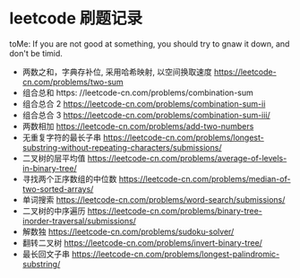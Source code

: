 # leetcode 刷题记录

toMe: If you are not good at something, you should try to gnaw it down, and don't be timid.

- 两数之和，字典存补位, 采用哈希映射, 以空间换取速度 https://leetcode-cn.com/problems/two-sum
- 组合总和 https: //leetcode-cn.com/problems/combination-sum
- 组合总合 2 https://leetcode-cn.com/problems/combination-sum-ii
- 组合总合 3 https://leetcode-cn.com/problems/combination-sum-iii/
- 两数相加 https://leetcode-cn.com/problems/add-two-numbers
- 无重复字符的最长子串 https://leetcode-cn.com/problems/longest-substring-without-repeating-characters/submissions/
- 二叉树的层平均值 https://leetcode-cn.com/problems/average-of-levels-in-binary-tree/
- 寻找两个正序数组的中位数 https://leetcode-cn.com/problems/median-of-two-sorted-arrays/
- 单词搜索 https://leetcode-cn.com/problems/word-search/submissions/
- 二叉树的中序遍历 https://leetcode-cn.com/problems/binary-tree-inorder-traversal/submissions/
- 解数独 https://leetcode-cn.com/problems/sudoku-solver/
- 翻转二叉树 https://leetcode-cn.com/problems/invert-binary-tree/
- 最长回文子串 https://leetcode-cn.com/problems/longest-palindromic-substring/
